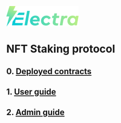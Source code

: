 ![logo](https://github.com/dashewski/ElectraProject/blob/testnet/docs/images/logo.png) 

# NFT Staking protocol

## 0. [Deployed contracts](https://github.com/dashewski/ElectraProject/blob/testnet/docs/addresses.json) 

## 1. [User guide](https://github.com/dashewski/ElectraProject/blob/testnet/docs/USER_GUIDE.md) 

## 2. [Admin guide](https://github.com/dashewski/ElectraProject/blob/testnet/docs/ADMIN_GUIDE.md) 

